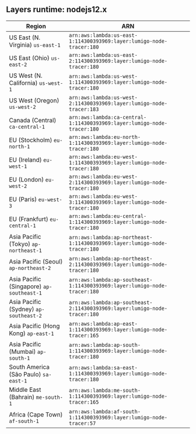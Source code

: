 Layers runtime: nodejs12.x
----
| Region | ARN |
| --- | --- |
|US East (N. Virginia)  `us-east-1`|`arn:aws:lambda:us-east-1:114300393969:layer:lumigo-node-tracer:180`|
|US East (Ohio)  `us-east-2`|`arn:aws:lambda:us-east-2:114300393969:layer:lumigo-node-tracer:180`|
|US West (N. California)  `us-west-1`|`arn:aws:lambda:us-west-1:114300393969:layer:lumigo-node-tracer:180`|
|US West (Oregon)  `us-west-2`|`arn:aws:lambda:us-west-2:114300393969:layer:lumigo-node-tracer:183`|
|Canada (Central)  `ca-central-1`|`arn:aws:lambda:ca-central-1:114300393969:layer:lumigo-node-tracer:180`|
|EU (Stockholm)  `eu-north-1`|`arn:aws:lambda:eu-north-1:114300393969:layer:lumigo-node-tracer:180`|
|EU (Ireland)  `eu-west-1`|`arn:aws:lambda:eu-west-1:114300393969:layer:lumigo-node-tracer:180`|
|EU (London)  `eu-west-2`|`arn:aws:lambda:eu-west-2:114300393969:layer:lumigo-node-tracer:180`|
|EU (Paris)  `eu-west-3`|`arn:aws:lambda:eu-west-3:114300393969:layer:lumigo-node-tracer:180`|
|EU (Frankfurt)  `eu-central-1`|`arn:aws:lambda:eu-central-1:114300393969:layer:lumigo-node-tracer:180`|
|Asia Pacific (Tokyo)  `ap-northeast-1`|`arn:aws:lambda:ap-northeast-1:114300393969:layer:lumigo-node-tracer:180`|
|Asia Pacific (Seoul)  `ap-northeast-2`|`arn:aws:lambda:ap-northeast-2:114300393969:layer:lumigo-node-tracer:180`|
|Asia Pacific (Singapore)  `ap-southeast-1`|`arn:aws:lambda:ap-southeast-1:114300393969:layer:lumigo-node-tracer:180`|
|Asia Pacific (Sydney)  `ap-southeast-2`|`arn:aws:lambda:ap-southeast-2:114300393969:layer:lumigo-node-tracer:180`|
|Asia Pacific (Hong Kong)  `ap-east-1`|`arn:aws:lambda:ap-east-1:114300393969:layer:lumigo-node-tracer:165`|
|Asia Pacific (Mumbai)  `ap-south-1`|`arn:aws:lambda:ap-south-1:114300393969:layer:lumigo-node-tracer:180`|
|South America (São Paulo)  `sa-east-1`|`arn:aws:lambda:sa-east-1:114300393969:layer:lumigo-node-tracer:180`|
|Middle East (Bahrain)  `me-south-1`|`arn:aws:lambda:me-south-1:114300393969:layer:lumigo-node-tracer:165`|
|Africa (Cape Town)  `af-south-1`|`arn:aws:lambda:af-south-1:114300393969:layer:lumigo-node-tracer:57`|
